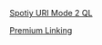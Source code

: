[Spotiy URI Mode 2 QL](https://bit.ly/3HvZx1q)


[Premium Linking](https://spotify.app.link/e/?%243p=a_facebook&~ad_id={{ad.id}}&~ad_name={{ad.name}}&~ad_set_id={{adset.id}}&~ad_set_name={{adset.name}}&~campaign={{campaign.name}}&~campaign_id={{campaign.id}}&$android_deeplink_path=spotify:upsell:premium_in_app_destination&$fallback_url=https%3A%2F%2Fwww.spotify.com%2Fpremium%2F&utm_source=instagram_gb_targeted_accountsharers_adrecall&utm_medium=pr&utm_campaign=2022q1_music_na_musicmarketing_bts_na&utm_content=na_yes&~creative_name=ar_1000x250_leadform_article_yes_na_na)
